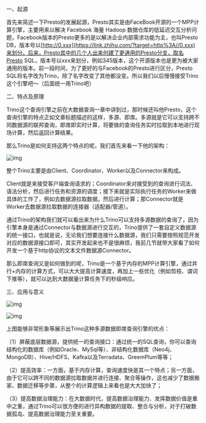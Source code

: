 一、起源

首先来简述一下Presto的发展起源，Presto其实是由FaceBook开源的一个MPP计算引擎，主要用来以解决 Facebook 海量 Hadoop 数据仓库的低延迟交互分析问题，Facebook版本的Presto更多的是以解决企业内部需求功能为主，也叫Presto DB，版本号以[http://0.xxx](https://link.zhihu.com/?target=http%3A//0.xxx)来划分。后来，Presto其中的几个人出来创建了更通用的Presto分支，取名Presto SQL，版本号以xxx来划分，例如345版本，这个开源版本也是更为被大家通用的版本。前一段时间，为了更好的与Facebook的Presto进行区分，Presto SQL将名字改为Trino，除了名字改变了其他都没变。所以我们以后慢慢接受Trino这个引擎吧～（后面统一用Trino吧）

二、特点及原理

Trino这个查询引擎之前在大数据查询一章中讲到过，那时候还叫他Presto，这个查询引擎的特点正如文章标题描述的这样，多源、即席。多源就是它可以支持跨不同数据源的联邦查询，即席即实时计算，将要做的查询任务实时拉取到本地进行现场计算，然后返回计算结果。

那么Trino是如何支持这两个特点的呢，我们首先来看一下他的架构：

![img](https://pic4.zhimg.com/v2-7e94ba83c786a3014b569c5fb08fe8e3_r.jpg)

整个Trino主要是由Client、Coordinator、Worker以及Connector来构成。

Client就是来接受客户端查询请求的；Coordinator来对接受到的查询进行词法、语法分析，然后进行任务和资源的调度；接下来就是实际执行任务的Worker来做具体的工作了，例如去数据源拉取数据，然后进行计算；那Connector就是Worker去数据源拉取数据的连接器（适配器/管道）。

通过Trino的架构我们就可以看出来为什么Trino可以支持多源数据的查询了，因为引擎本身是通过Connector与数据源进行交互的，Trino提供了一套自定义数据源的统一接口，也就是说，无论我们想要连接什么数据源，我们只需要按照规范开发对应的数据源接口即可，其实开发起来也不是很麻烦，我前几节就带大家看了如何开发一个基于http协议的文本文件数据源Connector。

那么即席查询又是如何做到的呢，Trino是一个基于内存的MPP计算引擎，通过并行+内存的计算方式，可以大大提高计算速度，再加上一些优化（例如剪枝、谓词下推等），就可以达到大数据量计算任务下的秒级响应。

三、应用与意义

![img](https://pic4.zhimg.com/80/v2-a6a8a77c648b038990c22c0760548acb_1440w.webp)

![img](https://pic2.zhimg.com/80/v2-c398e540a577dbaa58e87a26bae8a291_1440w.webp)

上图能够非常形象等展示出Trino这种多源数据即席查询引擎的优点：

（1）屏蔽底层数据源，提供统一的查询接口：通过统一的SQL查询，你可以查询结构化的数据库（例如Oracle、MySql等）、非结构化数据库（Neo4j、MongoDB）、Hive/HDFS、Kafka以及Terradata、GreemPlum等等；

（2）提高效率：一方面，基于内存计算，查询速度快是其一个特点；另一方面，由于它可以跨不同的数据源拉取数据并进行连接、聚合等操作，这也减少了数据搬家、数据迁移等步骤，从整个的计算逻辑上来看也是大大加快了；

（3）提高数据治理能力：在大数据时代，提高数据治理能力、发挥数据价值是重中之重，通过Trino可以很方便的进行异构数据的提取、整合与分析，对于打破数据孤岛、提高数据治理能力至关重要。